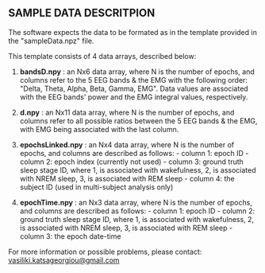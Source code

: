 ## SAMPLE DATA DESCRITPION

The software expects the data to be formated as in the template 
provided in the "sampleData.npz" file.

This template consists of 4 data arrays, described below:

1. **bandsD.npy**       : an Nx6 data array, where N is the number of
                          epochs, and columns refer to the 5 EEG bands 
                          & the EMG with the following order:
                          "Delta, Theta, Alpha, Beta, Gamma, EMG".
                          Data values are associated with the EEG bands'
                          power and the EMG integral values, respectively.

2. **d.npy**            : an Nx11 data array, where N is the number of
                      epochs, and columns refer to all possible ratios 
                      between the 5 EEG bands & the EMG, with EMG being
                      associated with the last column.

3. **epochsLinked.npy** : an Nx4 data array, where N is the number of
                      epochs, and columns are described as follows:
                      - column 1: epoch ID
                      - column 2: epoch index (currently not used)
                      - column 3: ground truth sleep stage ID, where
                                  1, is associated with wakefulness,
                                  2, is associated with NREM sleep,
                                  3, is associated with REM sleep
                      - column 4: the subject ID (used in multi-subject
                                  analysis only)

4. **epochTime.npy**    : an Nx3 data array, where N is the number of
                      epochs, and columns are described as follows:
                      - column 1: epoch ID
                      - column 2: ground truth sleep stage ID, where
                                  1, is associated with wakefulness,
                                  2, is associated with NREM sleep,
                                  3, is associated with REM sleep
                      - column 3: the epoch date-time

For more information or possible problems, please contact:
vasiliki.katsageorgiou@gmail.com
    
